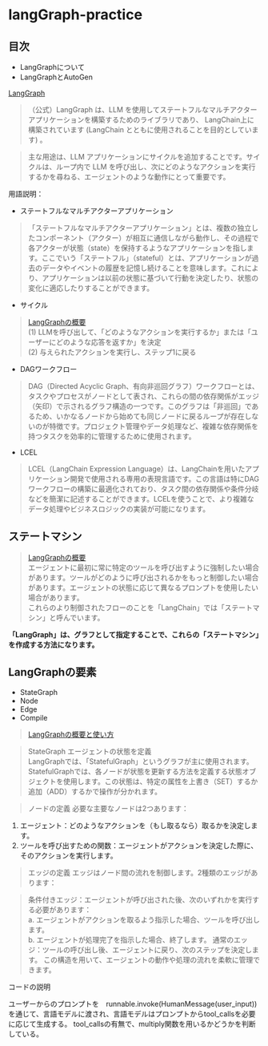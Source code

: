 # langGraph-practice

## 目次
* LangGraphについて
* LangGraphとAutoGen

[LangGraph](https://python.langchain.com/docs/langgraph/)
> （公式）LangGraph は、LLM を使用してステートフルなマルチアクター アプリケーションを構築するためのライブラリであり、 LangChain上に構築されています (LangChain とともに使用されることを目的としています) 。

> 主な用途は、LLM アプリケーションにサイクルを追加することです。サイクルは、ループ内で LLM を呼び出し、次にどのようなアクションを実行するかを尋ねる、エージェントのような動作にとって重要です。

用語説明：

* ステートフルなマルチアクターアプリケーション
> 「ステートフルなマルチアクターアプリケーション」とは、複数の独立したコンポーネント（アクター）が相互に通信しながら動作し、その過程で各アクターが状態（state）を保持するようなアプリケーションを指します。ここでいう「ステートフル」（stateful）とは、アプリケーションが過去のデータやイベントの履歴を記憶し続けることを意味します。これにより、アプリケーションは以前の状態に基づいて行動を決定したり、状態の変化に適応したりすることができます。

* サイクル
> [LangGraphの概要](https://note.com/npaka/n/n01954b4c649e)\
(1) LLMを呼び出して、「どのようなアクションを実行するか」または「ユーザーにどのような応答を返すか」を決定\
(2) 与えられたアクションを実行し、ステップ1に戻る

* DAGワークフロー
> DAG（Directed Acyclic Graph、有向非巡回グラフ）ワークフローとは、タスクやプロセスがノードとして表され、これらの間の依存関係がエッジ（矢印）で示されるグラフ構造の一つです。このグラフは「非巡回」であるため、いかなるノードから始めても同じノードに戻るループが存在しないのが特徴です。プロジェクト管理やデータ処理など、複雑な依存関係を持つタスクを効率的に管理するために使用されます。

* LCEL
> LCEL（LangChain Expression Language）は、LangChainを用いたアプリケーション開発で使用される専用の表現言語です。この言語は特にDAGワークフローの構築に最適化されており、タスク間の依存関係や条件分岐などを簡潔に記述することができます。LCELを使うことで、より複雑なデータ処理やビジネスロジックの実装が可能になります。

## ステートマシン
>[LangGraphの概要](https://note.com/npaka/n/n01954b4c649e)\
エージェントに最初に常に特定のツールを呼び出すように強制したい場合があります。ツールがどのように呼び出されるかをもっと制御したい場合があります。エージェントの状態に応じて異なるプロンプトを使用したい場合があります。\
これらのより制御されたフローのことを「LangChain」では「ステートマシン」と呼んでいます。


**「LangGraph」は、グラフとして指定することで、これらの「ステートマシン」を作成する方法になります。**

## LangGraphの要素
* StateGraph
* Node
* Edge
* Compile


> [LangGraphの概要と使い方](https://zenn.dev/umi_mori/books/prompt-engineer/viewer/langgraph)

> StateGraph エージェントの状態を定義\
LangGraphでは、「StatefulGraph」というグラフが主に使用されます。StatefulGraphでは、各ノードが状態を更新する方法を定義する状態オブジェクトを使用します。この状態は、特定の属性を上書き（SET）するか追加（ADD）するかで操作が分かれます。

> ノードの定義
必要な主要なノードは2つあります：
1. エージェント：どのようなアクションを（もし取るなら）取るかを決定します。
2. ツールを呼び出すための関数：エージェントがアクションを決定した際に、そのアクションを実行します。

> エッジの定義 エッジはノード間の流れを制御します。2種類のエッジがあります：

>条件付きエッジ：エージェントが呼び出された後、次のいずれかを実行する必要があります：\
a. エージェントがアクションを取るよう指示した場合、ツールを呼び出します。\
b. エージェントが処理完了を指示した場合、終了します。
通常のエッジ：ツールの呼び出し後、エージェントに戻り、次のステップを決定します。
この構造を用いて、エージェントの動作や処理の流れを柔軟に管理できます。




コードの説明

ユーザーからのプロンプトを　runnable.invoke(HumanMessage(user_input))を通じて、言語モデルに渡され、言語モデルはプロンプトからtool_callsを必要に応じて生成する。
tool_callsの有無で、multiply関数を用いるかどうかを判断している。
